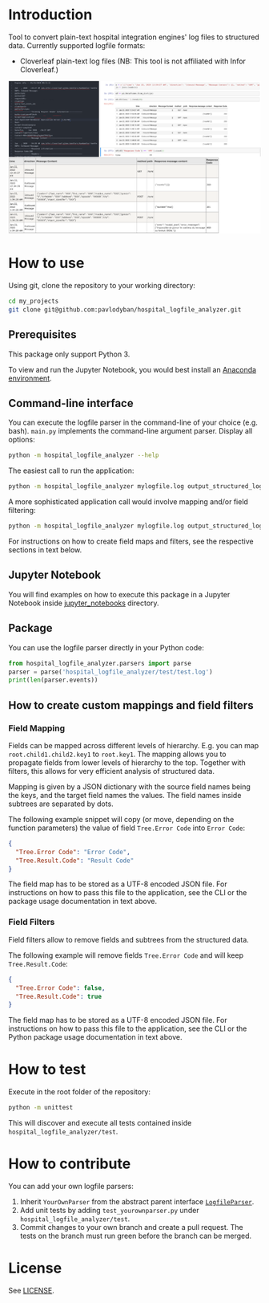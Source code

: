 # Introduction
Tool to convert plain-text hospital integration engines' log files to
structured data. Currently supported logfile formats:
- Cloverleaf plain-text log files (NB: This tool is not affiliated with Infor Cloverleaf.)

![Convert plain-text log files to structured data](preview.png)

# How to use
Using git, clone the repository to your working directory:
```bash
cd my_projects
git clone git@github.com:pavlodyban/hospital_logfile_analyzer.git
```

## Prerequisites
This package only support Python 3.

To view and run the Jupyter Notebook, you would best install an
[Anaconda environment](https://docs.anaconda.com/anaconda/install/).

## Command-line interface
You can execute the logfile parser in the command-line of your choice (e.g. bash).
`main.py` implements the command-line argument parser.
Display all options:
```bash
python -m hospital_logfile_analyzer --help
```

The easiest call to run the application:
```bash
python -m hospital_logfile_analyzer mylogfile.log output_structured_log.json
```

A more sophisticated application call would involve mapping and/or field filtering:
```bash
python -m hospital_logfile_analyzer mylogfile.log output_structured_log.json --mappingfile my_mapping.json --filterfile my_filter.json
```
For instructions on how to create field maps and filters,
see the respective sections in text below.

## Jupyter Notebook
You will find examples on how to execute this package in a Jupyter Notebook
inside [jupyter_notebooks](jupyter_notebooks) directory.

## Package
You can use the logfile parser directly in your Python code:
```python
from hospital_logfile_analyzer.parsers import parse
parser = parse('hospital_logfile_analyzer/test/test.log')
print(len(parser.events))
```

## How to create custom mappings and field filters

### Field Mapping
Fields can be mapped across different levels of hierarchy.
E.g. you can map `root.child1.child2.key1` to `root.key1`.
The mapping allows you to propagate fields from lower levels of hierarchy
to the top. Together with filters,
this allows for very efficient analysis of structured data.

Mapping is given by a JSON dictionary with the source field names being the
keys, and the target field names the values.
The field names inside subtrees are separated by dots.

The following example snippet will copy (or move, depending on the function
parameters) the value of field `Tree.Error Code` into `Error Code`:
```json
{
  "Tree.Error Code": "Error Code",
  "Tree.Result.Code": "Result Code"
}
```
The field map has to be stored as a UTF-8 encoded JSON file. For instructions
on how to pass this file to the application, see the CLI or the package usage
documentation in text above.

### Field Filters
Field filters allow to remove fields and subtrees from the structured data.

The following example will remove fields `Tree.Error Code` and will keep
`Tree.Result.Code`:
```json
{
  "Tree.Error Code": false,
  "Tree.Result.Code": true
}
```
The field map has to be stored as a UTF-8 encoded JSON file. For instructions
on how to pass this file to the application, see the CLI or the Python package
usage documentation in text above.

# How to test
Execute in the root folder of the repository:
```bash
python -m unittest
```
This will discover and execute all tests contained
inside `hospital_logfile_analyzer/test`.

# How to contribute
You can add your own logfile parsers:
1. Inherit `YourOwnParser` from the abstract parent interface [`LogfileParser`](hospital_logfile_analyzer/parsers/logfile_parser.py).
2. Add unit tests by adding `test_yourownparser.py` under `hospital_logfile_analyzer/test`.
3. Commit changes to your own branch and create a pull request.
The tests on the branch must run green before the
branch can be merged.

# License
See [LICENSE](LICENSE).
